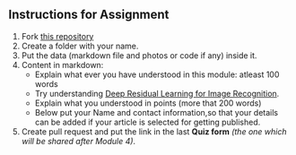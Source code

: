 ## Instructions for Assignment

1. Fork [this repository](https://github.com/Learn-Write-Repeat/Open-contributions)
2. Create a folder with your name.
3. Put the data (markdown file and photos or code if any) inside it.
4. Content in markdown:
   * Explain what ever you have understood in this module: atleast 100 words
   * Try understanding [Deep Residual Learning for Image Recognition](https://arxiv.org/pdf/1512.03385.pdf).
   * Explain what you understood in points (more that 200 words)
   * Below put your Name and contact information,so that your details can be added if your article is selected for getting published.
5. Create pull request and put the link in the last **Quiz form** *(the one which will be shared after Module 4)*.
